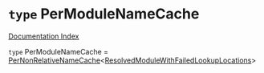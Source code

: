 # `type` PerModuleNameCache

[Documentation Index](../README.md)

`type` PerModuleNameCache = [PerNonRelativeNameCache](../interface.PerNonRelativeNameCache/README.md)\<[ResolvedModuleWithFailedLookupLocations](../interface.ResolvedModuleWithFailedLookupLocations/README.md)>